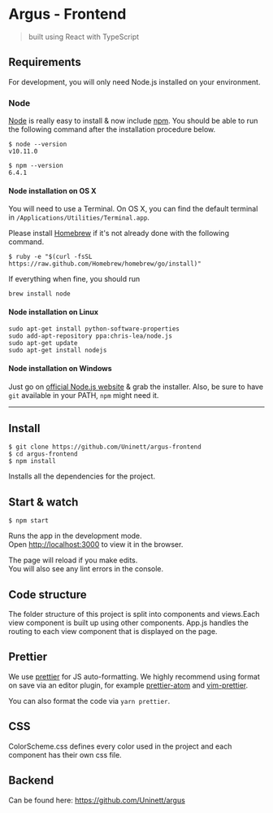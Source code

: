 # Argus - Frontend
> built using React with TypeScript

## Requirements

For development, you will only need Node.js installed on your environment.

### Node

[Node](http://nodejs.org/) is really easy to install & now include [npm](https://npmjs.org/).
You should be able to run the following command after the installation procedure
below.

    $ node --version
    v10.11.0

    $ npm --version
    6.4.1

#### Node installation on OS X

You will need to use a Terminal. On OS X, you can find the default terminal in
`/Applications/Utilities/Terminal.app`.

Please install [Homebrew](http://brew.sh/) if it's not already done with the following command.

    $ ruby -e "$(curl -fsSL https://raw.github.com/Homebrew/homebrew/go/install)"

If everything when fine, you should run

    brew install node

#### Node installation on Linux

    sudo apt-get install python-software-properties
    sudo add-apt-repository ppa:chris-lea/node.js
    sudo apt-get update
    sudo apt-get install nodejs

#### Node installation on Windows

Just go on [official Node.js website](http://nodejs.org/) & grab the installer.
Also, be sure to have `git` available in your PATH, `npm` might need it.

---

## Install

    $ git clone https://github.com/Uninett/argus-frontend
    $ cd argus-frontend
    $ npm install

Installs all the dependencies for the project.

## Start & watch
    $ npm start

Runs the app in the development mode.<br>
Open [http://localhost:3000](http://localhost:3000) to view it in the browser.

The page will reload if you make edits.<br>
You will also see any lint errors in the console.

## Code structure
The folder structure of this project is split into components and views.Each view component is built up using other components. App.js handles the routing to each view component that is displayed on the page.

## Prettier

We use [prettier](https://github.com/prettier/prettier) for JS auto-formatting.
We highly recommend using format on save via an editor plugin,
for example [prettier-atom](https://atom.io/packages/prettier-atom) and
[vim-prettier](https://github.com/prettier/vim-prettier).

You can also format the code via `yarn prettier`.

## CSS
ColorScheme.css defines every color used in the project and each component has their own css file.

## Backend
Can be found here: https://github.com/Uninett/argus



